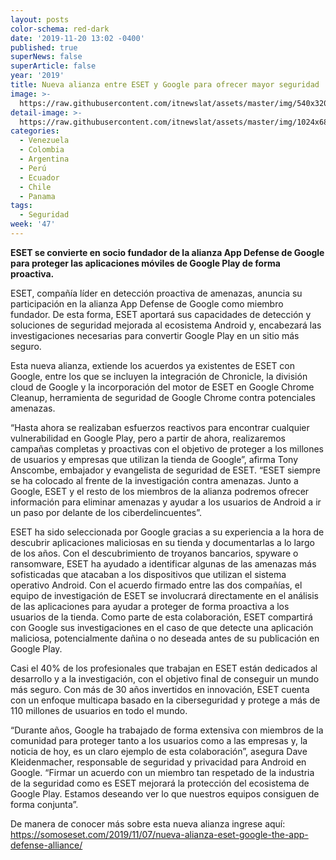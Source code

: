 ```yaml
---
layout: posts
color-schema: red-dark
date: '2019-11-20 13:02 -0400'
published: true
superNews: false
superArticle: false
year: '2019'
title: Nueva alianza entre ESET y Google para ofrecer mayor seguridad
image: >-
  https://raw.githubusercontent.com/itnewslat/assets/master/img/540x320/APP-DEFENSE-p.jpg
detail-image: >-
  https://raw.githubusercontent.com/itnewslat/assets/master/img/1024x680/APP-DEFENSE-g.jpg
categories:
  - Venezuela
  - Colombia
  - Argentina
  - Perú
  - Ecuador
  - Chile
  - Panama
tags:
  - Seguridad
week: '47'
---
```

**ESET se convierte en socio fundador de la alianza App Defense de Google para proteger las aplicaciones móviles de Google Play de forma proactiva.**

ESET, compañía líder en detección proactiva de amenazas, anuncia su participación en la alianza App Defense de Google como miembro fundador. De esta forma, ESET aportará sus capacidades de detección y soluciones de seguridad mejorada al ecosistema Android y, encabezará las investigaciones necesarias para convertir Google Play en un sitio más seguro.

Esta nueva alianza, extiende los acuerdos ya existentes de ESET con Google, entre los que se incluyen la integración de Chronicle, la división cloud de Google y la incorporación del motor de ESET en Google Chrome Cleanup, herramienta de seguridad de Google Chrome contra potenciales amenazas.

“Hasta ahora se realizaban esfuerzos reactivos para encontrar cualquier vulnerabilidad en Google Play, pero a partir de ahora, realizaremos campañas completas y proactivas con el objetivo de proteger a los millones de usuarios y empresas que utilizan la tienda de Google”, afirma Tony Anscombe, embajador y evangelista de seguridad de ESET. “ESET siempre se ha colocado al frente de la investigación contra amenazas. Junto a Google, ESET y el resto de los miembros de la alianza podremos ofrecer información para eliminar amenazas y ayudar a los usuarios de Android a ir un paso por delante de los ciberdelincuentes”.

ESET ha sido seleccionada por Google gracias a su experiencia a la hora de descubrir aplicaciones maliciosas en su tienda y documentarlas a lo largo de los años. Con el descubrimiento de troyanos bancarios, spyware o ransomware, ESET ha ayudado a identificar algunas de las amenazas más sofisticadas que atacaban a los dispositivos que utilizan el sistema operativo Android. Con el acuerdo firmado entre las dos compañías, el equipo de investigación de ESET se involucrará directamente en el análisis de las aplicaciones para ayudar a proteger de forma proactiva a los usuarios de la tienda. Como parte de esta colaboración, ESET compartirá con Google sus investigaciones en el caso de que detecte una aplicación maliciosa, potencialmente dañina o no deseada antes de su publicación en Google Play.

Casi el 40% de los profesionales que trabajan en ESET están dedicados al desarrollo y a la investigación, con el objetivo final de conseguir un mundo más seguro. Con más de 30 años invertidos en innovación, ESET cuenta con un enfoque multicapa basado en la ciberseguridad y protege a más de 110 millones de usuarios en todo el mundo.  
 
“Durante años, Google ha trabajado de forma extensiva con miembros de la comunidad para proteger tanto a los usuarios como a las empresas y, la noticia de hoy, es un claro ejemplo de esta colaboración”, asegura Dave Kleidenmacher, responsable de seguridad y privacidad para Android en Google. “Firmar un acuerdo con un miembro tan respetado de la industria de la seguridad como es ESET mejorará la protección del ecosistema de Google Play. Estamos deseando ver lo que nuestros equipos consiguen de forma conjunta”.

De manera de conocer más sobre esta nueva alianza ingrese aquí: https://somoseset.com/2019/11/07/nueva-alianza-eset-google-the-app-defense-alliance/